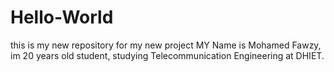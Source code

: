 # Hello-World
this is my new repository for my new project
MY Name is Mohamed Fawzy, im 20 years old student, studying Telecommunication Engineering at DHIET.
